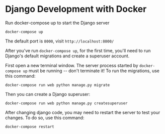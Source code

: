 # Django Development with Docker
Run docker-compose up to start the Django server

`docker-compose up`

The default port is `8000`, visit `http://localhost:8000/`

After you've run `docker-compose up`, for the first time, 
you'll need to run Django's default migrations and create 
a superuser account.

First open a new terminal window. The server process started
by `docker-compose up` must be running -- don't terminate it!
To run the migrations, use this command:

`docker-compose run web python manage.py migrate`

Then you can create a Django superuser:

`docker-compose run web python manage.py createsuperuser`

After changing django code, you may need to restart the 
server to test your changes. To do so, use this command:

`docker-compose restart`
